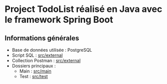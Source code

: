 # Project TodoList réalisé en Java avec le framework Spring Boot

## Informations générales

- Base de données utilisée : PostgreSQL
- Script SQL : [src/external](src/external/untitled.sql)
- Collection Postman : [src/external](src/external/TodoListJ.postman_collection.json)
- Dossiers principaux :
  - Main : [src/main](src/main)
  - Test : [src/test](src/test)
